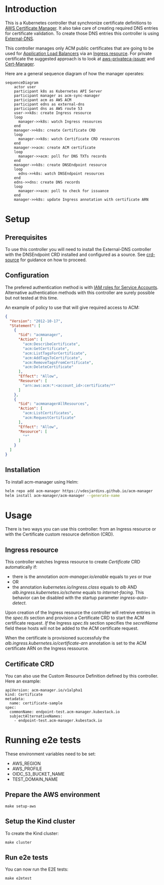 # Introduction

This is a Kubernetes controller that synchronize certificate definitions to
[AWS Certificate Manager](https://aws.amazon.com/certificate-manager/). It also
take care of creating required DNS entries for certificate validation. To create
those DNS entries this controller is using [External-DNS](https://github.com/kubernetes-sigs/external-dns).

This controller manages only ACM public certificates that are going to be used
for [Application Load Balancers](https://aws.amazon.com/elasticloadbalancing/application-load-balancer/)
via an [Ingress resource](https://kubernetes.io/docs/concepts/services-networking/ingress/). For private
certificate the suggested approach is to look at [aws-privateca-issuer](https://github.com/cert-manager/aws-privateca-issuer) and [Cert-Manager](https://cert-manager.io/).

Here are a general sequence diagram of how the manager operates:
```mermaid
sequenceDiagram
    actor user
    participant k8s as Kubernetes API Server
    participant manager as acm-sync-manager
    participant acm as AWS ACM
    participant edns as external-dns
    participant dns as AWS route 53
    user->>k8s: create Ingress resource
    loop
      manager->>k8s: watch Ingress resources
    end
    manager->>k8s: create Certificate CRD
    loop
      manager->>k8s: watch Certificate CRD resources
    end
    manager->>acm: create ACM certificate
    loop
      manager->>acm: poll for DNS TXTs records
    end
    manager->>k8s: create DNSEndpoint resource
    loop
      edns->>k8s: watch DNSEndpoint resources
    end
    edns->>dns: create DNS records
    loop
      manager->>acm: poll to check for issuance
    end
    manager->>k8s: update Ingress annotation with certificate ARN
```

# Setup

## Prerequisites

To use this controller you will need to install the External-DNS controller with
the DNSEndpoint CRD installed and configured as a source. See
[crd-source](https://github.com/kubernetes-sigs/external-dns/blob/master/docs/contributing/crd-source.md) for
guidance on how to proceed.

## Configuration
The prefered authentication method is with [IAM roles for Service Accounts](https://docs.aws.amazon.com/eks/latest/userguide/iam-roles-for-service-accounts.html). Alternative authentication methods with this controller are surely possible but not tested at this time.

An example of policy to use that will give required access to ACM:
```json
{
  "Version": "2012-10-17",
  "Statement": [
    {
      "Sid": "acmmanager",
      "Action": [
        "acm:DescribeCertificate",
        "acm:GetCertificate",
        "acm:ListTagsForCertificate",
        "acm:AddTagsToCertificate",
        "acm:RemoveTagsFromCertificate",
        "acm:DeleteCertificate"
      ],
      "Effect": "Allow",
      "Resource": [
        "arn:aws:acm:*:<account_id>:certificate/*"
      ]
    },
    {
      "Sid": "acmmanagerAllResources",
      "Action": [
        "acm:ListCertificates",
        "acm:RequestCertificate"
      ],
      "Effect": "Allow",
      "Resource": [
        "*"
      ]
    }
  ]
}
```

## Installation

To install acm-manager using Helm:

```bash
helm repo add acm-manager https://vdesjardins.github.io/acm-manager
helm install acm-manager/acm-manager --generate-name
```

# Usage
There is two ways you can use this controller: from an Ingress resource or with the Certificate custom resource definition (CRD).

## Ingress resource
This controller watches Ingress resource to create *Certificate* CRD automatically if:
- there is the annotation *acm-manager.io/enable* equals to *yes* or *true*
- OR
- the annotation *kubernetes.io/ingress.class* equals to *alb* AND *alb.ingress.kubernetes.io/scheme* equals to *internet-facing*. This behavior can be disabled with the startup parameter *ingress-auto-detect*.

Upon creation of the Ingress resource the controller will retreive entries in the *spec.tls* section and provision a Certificate CRD to start the ACM certificate request. *If* the Ingress *spec.tls* section specifies the *secretName* field these hosts will not be added to the ACM certificate request.

When the certificate is provisioned successfuly the *alb.ingress.kubernetes.io/certificate-arn* annotation is set to the ACM certificate ARN on the Ingress ressource.

## Certificate CRD

You can also use the Custom Resource Definition defined by this controller. Here an example:

```
apiVersion: acm-manager.io/v1alpha1
kind: Certificate
metadata:
  name: certificate-sample
spec:
  commonName: endpoint-test.acm-manager.kubestack.io
  subjectAlternativeNames:
    - endpoint-test.acm-manager.kubestack.io
```

# Running e2e tests

These environment variables need to be set:
- AWS_REGION
- AWS_PROFILE
- OIDC_S3_BUCKET_NAME
- TEST_DOMAIN_NAME

## Prepare the AWS environment
```
make setup-aws
```

## Setup the Kind cluster

To create the Kind cluster:
```
make cluster
```

## Run e2e tests

You can now run the E2E tests:
```
make e2etest
```



